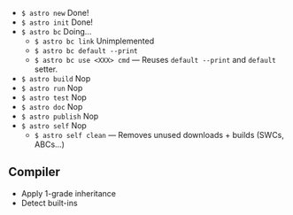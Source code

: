 * `$ astro new` Done!
* `$ astro init` Done!
* `$ astro bc` Doing...
  * `$ astro bc link` Unimplemented
  * `$ astro bc default --print`
  * `$ astro bc use <XXX> cmd` — Reuses `default --print` and `default` setter.
* `$ astro build` Nop
* `$ astro run` Nop
* `$ astro test` Nop
* `$ astro doc` Nop
* `$ astro publish` Nop
* `$ astro self` Nop
  * `$ astro self clean` — Removes unused downloads + builds (SWCs, ABCs...)

## Compiler

* Apply 1-grade inheritance
* Detect built-ins